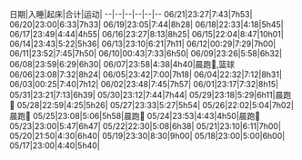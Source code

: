 日期|入睡|起床|合计|运动|
--|--|--|--|--|--
06/21|23:27|7:43|7h53|
06/20|23:00|6:33|7h33|
06/19|23:05|7:44|8h28|
06/18|22:33|4:18|5h45|
06/17|23:49|4:44|4h55|
06/16|23:27|8:13|8h25|
06/15|22:04|8:47|10h01|
06/14|23:43|5:22|5h36|
06/13|23:10|6:21|7h11|
06/12|00:29|7:29|7h00|
06/11|23:52|7:45|7h50|
06/10|00:43|7:33|6h50|
06/09|23:26|5:58|6h32|
06/08|23:59|6:29|6h30|
06/07|23:58|4:38|4h40|晨跑:running:,篮球
06/06|23:08|7:32|8h24|
06/05|23:42|7:00|7h18|
06/04|22:32|7:12|8h31|
06/03|00:25|7:40|7h12|
06/02|23:48|7:45|7h57|
06/01|23:17|7:32|8h15|
05/31|23:21|7:13|6h39|
05/30|23:12|7:44|7h44|
05/29|23:18|5:29|6h11|晨跑:running:
05/28|22:59|4:25|5h26|
05/27|23:33|5:27|5h54|
05/26|22:02|5:04|7h02|晨跑:running:
05/25|23:08|5:06|5h58|晨跑:running:
05/24|23:53|4:43|4h50|晨跑:running:
05/23|23:00|5:47|6h47|
05/22|22:30|5:08|6h38|
05/21|23:10|6:11|7h00|
05/20|21:50|4:30|6h40|
05/19|23:30|8:30|9h00|
05/18|23:00|5:00|6h00|
05/17|23:00|4:40|5h40|

